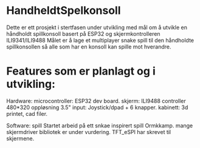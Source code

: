 # HandheldtSpelkonsoll

Dette er ett prosjekt i stertfasen under utvikling med mål om å utvikle en håndholdt spillkonsoll basert på ESP32 og skjermkontrolleren ILI9341/ILI9488
Målet er å lage et multiplayer snake spill til den håndholdte spillkonsollen så alle som har en konsoll kan spille mot hverandre.


# Features som er planlagt og i utvikling:
Hardware:
microcontroller: ESP32 dev board.
skjerm: ILI9488 controller 480*320 oppløsning 3.5"
input: Joystick/dpad + 6 knapper.
kabinett: 3d printet, cad filer.

Software:
spill
Startet arbeid på ett snkae inspirert spill Ormkkamp.
mange skjermdriver bibliotek er under vurdering. TFT_eSPI har skrevet til skjermene.
